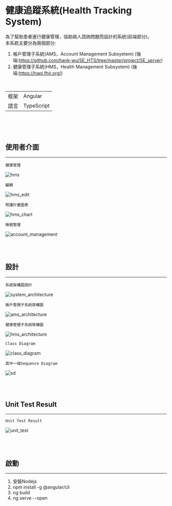 # 健康追蹤系統(Health Tracking System)

為了幫助患者進行健康管理，協助病人諮詢問題而設計的系統(前端部分)。
<br>本系統主要分為兩個部分:
1. 帳戶管理子系統(AMS，Account Management Subsyetem) (後端:https://github.com/hank-wu/SE_HTS/tree/master/project/SE_server)
2. 健康管理子系統(HMS，Health Management Subsystem) (後端:https://hapi.fhir.org/)

<br>

|        |       |
|  ----  | ----  |
| 框架   | Angular |
| 語言   | TypeScript |


<br>
<br>
<br>

## 使用者介面
- - - -

`健康管理`

![hms](/readme_images/hms.png)

`編輯`

![hms_edit](/readme_images/hms_edit.png)

`照護計畫圖表`

![hms_chart](/readme_images/hms_chart.png)

`帳號管理`

![account_management](/readme_images/account_management.png)

<br>
<br>

## 設計
- - - -

`系統架構圖設計`

![system_architecture](/readme_images/system_architecture.png)

`帳戶管理子系統架構圖`

![ams_architecture](/readme_images/ams_architecture.jpg)

`健康管理子系統架構圖`

![hms_architecture](/readme_images/hms_architecture.jpg)

`Class Diagram`

![class_diagram](/readme_images/class_diagram.png)

`其中一個Sequence Diagram`

![sd](/readme_images/sd.png)

<br>
<br>

## Unit Test Result
- - - -

`Unit Test Result`

![unit_test](/readme_images/unit_test.png)

<br>
<br>

## 啟動
- - - -
1. 安裝Nodejs 
2. npm install -g @angular/cli 
3. ng build 
4. ng serve --open 